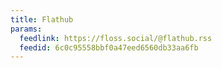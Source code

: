 ```yaml
---
title: Flathub
params:
  feedlink: https://floss.social/@flathub.rss
  feedid: 6c0c95558bbf0a47eed6560db33aa6fb
---
```

